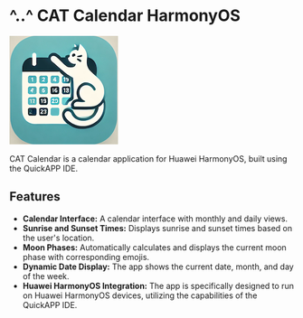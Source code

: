 # ^..^ CAT Calendar HarmonyOS

![CAT Calendar Logo](src/Common/logo.png)

CAT Calendar is a calendar application for Huawei HarmonyOS, built using the QuickAPP IDE. 

## Features

- **Calendar Interface:** A calendar interface with monthly and daily views.
- **Sunrise and Sunset Times:** Displays  sunrise and sunset times based on the user's location.
- **Moon Phases:** Automatically calculates and displays the current moon phase with corresponding emojis.
- **Dynamic Date Display:** The app shows the current date, month, and day of the week.
- **Huawei HarmonyOS Integration:** The app is specifically designed to run on Huawei HarmonyOS devices, utilizing the capabilities of the QuickAPP IDE.

